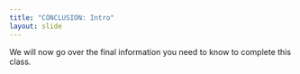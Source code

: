 ```yaml
---
title: "CONCLUSION: Intro"
layout: slide
---
```


We will now go over the final information you need to know to complete this class.

